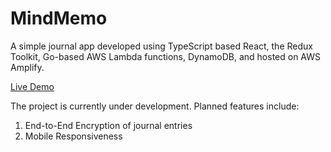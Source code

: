 # MindMemo 

A simple journal app developed using TypeScript based React, the Redux Toolkit, Go-based AWS Lambda functions, DynamoDB, and hosted on AWS Amplify.


[Live Demo](https://dev.dvibb4qwn0lk1.amplifyapp.com)

The project is currently under development. Planned features include:

1) End-to-End Encryption of journal entries
2) Mobile Responsiveness
